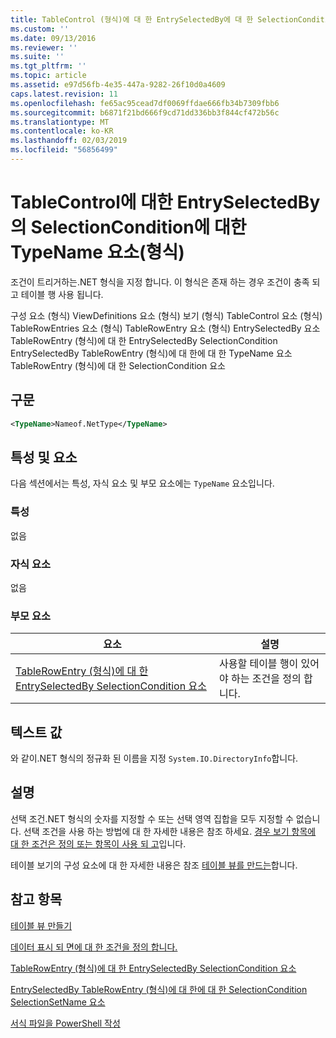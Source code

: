 ```yaml
---
title: TableControl (형식)에 대 한 EntrySelectedBy에 대 한 SelectionCondition TypeName 요소 | Microsoft Docs
ms.custom: ''
ms.date: 09/13/2016
ms.reviewer: ''
ms.suite: ''
ms.tgt_pltfrm: ''
ms.topic: article
ms.assetid: e97d56fb-4e35-447a-9282-26f10d0a4609
caps.latest.revision: 11
ms.openlocfilehash: fe65ac95cead7df0069ffdae666fb34b7309fbb6
ms.sourcegitcommit: b6871f21bd666f9cd71dd336bb3f844cf472b56c
ms.translationtype: MT
ms.contentlocale: ko-KR
ms.lasthandoff: 02/03/2019
ms.locfileid: "56856499"
---
```

# <a name="typename-element-for-selectioncondition-for-entryselectedby-for-tablecontrol-format"></a>TableControl에 대한 EntrySelectedBy의 SelectionCondition에 대한 TypeName 요소(형식)

조건이 트리거하는.NET 형식을 지정 합니다. 이 형식은 존재 하는 경우 조건이 충족 되 고 테이블 행 사용 됩니다.

구성 요소 (형식) ViewDefinitions 요소 (형식) 보기 (형식) TableControl 요소 (형식) TableRowEntries 요소 (형식) TableRowEntry 요소 (형식) EntrySelectedBy 요소 TableRowEntry (형식)에 대 한 EntrySelectedBy SelectionCondition EntrySelectedBy TableRowEntry (형식)에 대 한에 대 한 TypeName 요소 TableRowEntry (형식)에 대 한 SelectionCondition 요소

## <a name="syntax"></a>구문

```xml
<TypeName>Nameof.NetType</TypeName>
```

## <a name="attributes-and-elements"></a>특성 및 요소

다음 섹션에서는 특성, 자식 요소 및 부모 요소에는 `TypeName` 요소입니다.

### <a name="attributes"></a>특성

없음

### <a name="child-elements"></a>자식 요소

없음

### <a name="parent-elements"></a>부모 요소

|요소|설명|
|-------------|-----------------|
|[TableRowEntry (형식)에 대 한 EntrySelectedBy SelectionCondition 요소](./selectioncondition-element-for-entryselectedby-for-tablecontrol-format.md)|사용할 테이블 행이 있어야 하는 조건을 정의 합니다.|

## <a name="text-value"></a>텍스트 값

와 같이.NET 형식의 정규화 된 이름을 지정 `System.IO.DirectoryInfo`합니다.

## <a name="remarks"></a>설명

선택 조건.NET 형식의 숫자를 지정할 수 또는 선택 영역 집합을 모두 지정할 수 없습니다. 선택 조건을 사용 하는 방법에 대 한 자세한 내용은 참조 하세요. [경우 보기 항목에 대 한 조건은 정의 또는 항목이 사용 되 고](./defining-conditions-for-displaying-data.md)입니다.

테이블 보기의 구성 요소에 대 한 자세한 내용은 참조 [테이블 뷰를 만드는](./creating-a-table-view.md)합니다.

## <a name="see-also"></a>참고 항목

[테이블 뷰 만들기](./creating-a-table-view.md)

[데이터 표시 되 면에 대 한 조건을 정의 합니다.](./defining-conditions-for-displaying-data.md)

[TableRowEntry (형식)에 대 한 EntrySelectedBy SelectionCondition 요소](./selectioncondition-element-for-entryselectedby-for-tablecontrol-format.md)

[EntrySelectedBy TableRowEntry (형식)에 대 한에 대 한 SelectionCondition SelectionSetName 요소](./selectionsetname-element-for-selectioncondition-for-entryselectedby-for-tablecontrol-format.md)

[서식 파일을 PowerShell 작성](./writing-a-powershell-formatting-file.md)
